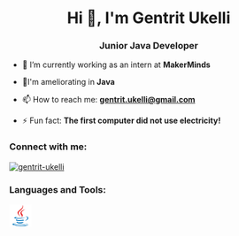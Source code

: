 <h1 align="center">Hi 👋, I'm Gentrit Ukelli</h1>
<h3 align="center">Junior Java Developer</h3>

- 🔭 I’m currently working as an intern at **MakerMinds**

- 🌱I'm ameliorating in **Java**

- 📫 How to reach me: **gentrit.ukelli@gmail.com**

- ⚡ Fun fact: **The first computer did not use electricity!**

<h3 align="left">Connect with me:</h3>
<p align="left">
<a href="https://linkedin.com/in/gentrit-ukelli" target="blank"><img align="center" src="https://raw.githubusercontent.com/rahuldkjain/github-profile-readme-generator/master/src/images/icons/Social/linked-in-alt.svg" alt="gentrit-ukelli" height="30" width="40" /></a>
</p>

<h3 align="left">Languages and Tools:</h3>
<p align="left"> <a href="https://www.java.com" target="_blank" rel="noreferrer"> <img src="https://raw.githubusercontent.com/devicons/devicon/master/icons/java/java-original.svg" alt="java" width="40" height="40"/> </a> </p>

